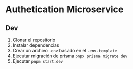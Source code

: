 # Authetication Microservice

## Dev

1. Clonar el repositorio
2. Instalar dependencias
3. Crear un archivo `.env` basado en el `.env.template`
4. Ejecutar migración de prisma `pnpx prisma migrate dev`
5. Ejecutar `pnpm start:dev`
